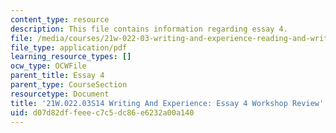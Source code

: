 ```yaml
---
content_type: resource
description: This file contains information regarding essay 4.
file: /media/courses/21w-022-03-writing-and-experience-reading-and-writing-autobiography-spring-2014/d07d82dffeeec7c5dc86e6232a00a140_MIT21W_022_03S14_Essay4.pdf
file_type: application/pdf
learning_resource_types: []
ocw_type: OCWFile
parent_title: Essay 4
parent_type: CourseSection
resourcetype: Document
title: '21W.022.03S14 Writing And Experience: Essay 4 Workshop Review'
uid: d07d82df-feee-c7c5-dc86-e6232a00a140
---
```

